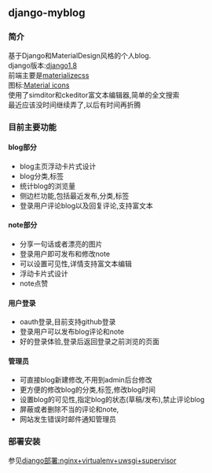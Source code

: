 ## django-myblog
### 简介
基于Django和MaterialDesign风格的个人blog.<br>
django版本:[django1.8](https://docs.djangoproject.com/en/1.8/)<br>
前端主要是[materializecss](https://github.com/Dogfalo/materialize)<br>
图标:[Material icons](http://icon.okgoes.com/)<br>
使用了simditor和ckeditor富文本编辑器,简单的全文搜索<br>
最近应该没时间继续弄了,以后有时间再折腾
### 目前主要功能
#### blog部分
- blog主页浮动卡片式设计
- blog分类,标签
- 统计blog的浏览量
- 侧边栏功能,包括最近发布,分类,标签
- 登录用户评论blog以及回复评论,支持富文本
#### note部分
- 分享一句话或者漂亮的图片
- 登录用户即可发布和修改note
- 可以设置可见性,详情支持富文本编辑
- 浮动卡片式设计
- note点赞
#### 用户登录
- oauth登录,目前支持github登录
- 登录用户可以发布blog评论和note
- 好的登录体验,登录后返回登录之前浏览的页面
#### 管理员
- 可直接blog新建修改,不用到admin后台修改
- 更方便的修改blog的分类,标签,修改blog时间
- 设置blog的可见性,指定blog的状态(草稿/发布),禁止评论blog
- 屏蔽或者删除不当的评论和note,
- 网站发生错误时邮件通知管理员

### 部署安装
参见[django部署:nginx+virtualenv+uwsgi+supervisor](https://www.huazhaozhe.info/blog/post/2)

